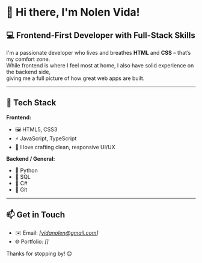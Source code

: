 # 👋 Hi there, I'm Nolen Vida!

## 💻 Frontend-First Developer with Full-Stack Skills

I'm a passionate developer who lives and breathes **HTML** and **CSS** – that’s my comfort zone.  
While frontend is where I feel most at home, I also have solid experience on the backend side,  
giving me a full picture of how great web apps are built.

---

## 🔧 Tech Stack

**Frontend:**
- 🖼️ HTML5, CSS3
- ⚡ JavaScript, TypeScript
- 🎨 I love crafting clean, responsive UI/UX

**Backend / General:**
- 🐍 Python
- 💾 SQL
- 🧰 C#
- 🔧 Git

---


## 📫 Get in Touch

- ✉️ Email: *[vidanolen@gmail.com]*
- 🌐 Portfolio: *[]*

Thanks for stopping by! 😊
